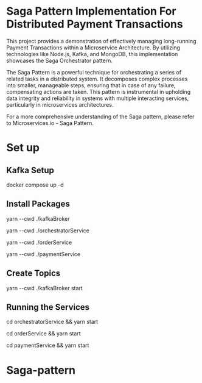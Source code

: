 # Saga Pattern Implementation For Distributed Payment Transactions

This project provides a demonstration of effectively managing long-running Payment Transactions within a Microservice Architecture. By utilizing technologies like Node.js, Kafka, and MongoDB, this implementation showcases the Saga Orchestrator pattern.

The Saga Pattern is a powerful technique for orchestrating a series of related tasks in a distributed system. It decomposes complex processes into smaller, manageable steps, ensuring that in case of any failure, compensating actions are taken. This pattern is instrumental in upholding data integrity and reliability in systems with multiple interacting services, particularly in microservices architectures.

For a more comprehensive understanding of the Saga pattern, please refer to Microservices.io - Saga Pattern.

# Set up

## Kafka Setup

docker compose up -d

## Install Packages

yarn --cwd ./kafkaBroker

yarn --cwd ./orchestratorService

yarn --cwd ./orderService

yarn --cwd ./paymentService

## Create Topics

yarn --cwd ./kafkaBroker start

## Running the Services

cd orchestratorService && yarn start

cd orderService && yarn start

cd paymentService && yarn start
# Saga-pattern
